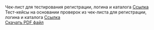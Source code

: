 Чек-лист для тестирования регистрации, логина и каталога
[Ссылка](https://docs.google.com/spreadsheets/d/1rUxwCpDI-MCtjhRQSz7fd7rcdYHkT47dN-sNfYM5oT0/edit?usp=sharing) 
Тест-кейсы на основании проверок из чек-листа для регистрации, логина и каталога
[Ссылка](https://app.qase.io/project/G9?previewMode=side&suite=62&tab=properties)   
[Скачать PDF файл](https://drive.google.com/file/d/1rzOW603CVkBX3PEHWW5Zcy6_xtBkhSs7/view?usp=sharing)
